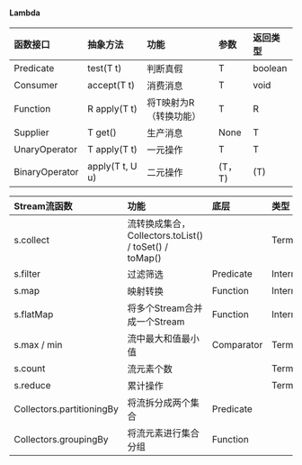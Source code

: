 #### Lambda

| 函数接口       | 抽象方法        | 功能                   | 参数   | 返回类型 |
| :------------- | :-------------- | :--------------------- | :----- | :------- |
| Predicate      | test(T t)       | 判断真假               | T      | boolean  |
| Consumer       | accept(T t)     | 消费消息               | T      | void     |
| Function       | R apply(T t)    | 将T映射为R（转换功能） | T      | R        |
| Supplier       | T get()         | 生产消息               | None   | T        |
| UnaryOperator  | T apply(T t)    | 一元操作               | T      | T        |
| BinaryOperator | apply(T t, U u) | 二元操作               | (T，T) | (T)      |



| Stream流函数              | 功能                                                  | 底层       | 类型         |
| :------------------------ | :---------------------------------------------------- | :--------- | :----------- |
| s.collect                 | 流转换成集合，Collectors.toList() / toSet() / toMap() |            | Terminal     |
| s.filter                  | 过滤筛选                                              | Predicate  | Intermediate |
| s.map                     | 映射转换                                              | Function   | Intermediate |
| s.flatMap                 | 将多个Stream合并成一个Stream                          | Function   | Intermediate |
| s.max / min               | 流中最大和值最小值                                    | Comparator | Terminal     |
| s.count                   | 流元素个数                                            |            | Terminal     |
| s.reduce                  | 累计操作                                              |            | Terminal     |
| Collectors.partitioningBy | 将流拆分成两个集合                                    | Predicate  |              |
| Collectors.groupingBy     | 将流元素进行集合分组                                  | Function   |              |
